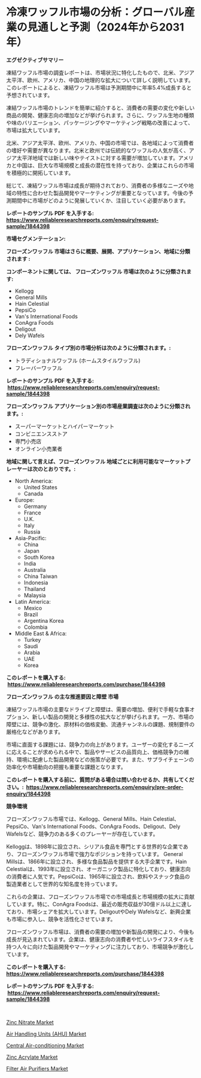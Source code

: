 <p><h1>冷凍ワッフル市場の分析：グローバル産業の見通しと予測（2024年から2031年）</h1></p><p><strong>エグゼクティブサマリー</strong></p>
<p><p>凍結ワッフル市場の調査レポートは、市場状況に特化したもので、北米、アジア太平洋、欧州、アメリカ、中国の地理的な拡大について詳しく説明しています。このレポートによると、凍結ワッフル市場は予測期間中に年率5.4%成長すると予想されています。</p><p>凍結ワッフル市場のトレンドを簡単に紹介すると、消費者の需要の変化や新しい商品の開発、健康志向の増加などが挙げられます。さらに、ワッフル生地の種類や味のバリエーション、パッケージングやマーケティング戦略の改善によって、市場は拡大しています。</p><p>北米、アジア太平洋、欧州、アメリカ、中国の市場では、各地域によって消費者の嗜好や需要が異なります。北米と欧州では伝統的なワッフルの人気が高く、アジア太平洋地域では新しい味やテイストに対する需要が増加しています。アメリカと中国は、巨大な市場規模と成長の潜在性を持っており、企業はこれらの市場を積極的に開拓しています。</p><p>総じて、凍結ワッフル市場は成長が期待されており、消費者の多様なニーズや地域の特性に合わせた製品開発やマーケティングが重要となっています。今後の予測期間中に市場がどのように発展していくか、注目していく必要があります。</p></p>
<p><strong>レポートのサンプル PDF を入手する: <a href="https://www.reliableresearchreports.com/enquiry/request-sample/1844398">https://www.reliableresearchreports.com/enquiry/request-sample/1844398</a></strong></p>
<p><strong>市場セグメンテーション:</strong></p>
<p><strong> フローズンワッフル 市場はさらに概要、展開、アプリケーション、地域に分類されます :</strong></p>
<p><strong>コンポーネントに関しては、 フローズンワッフル 市場は次のように分類されます: &nbsp;</strong></p>
<p><ul><li>Kellogg</li><li>General Mills</li><li>Hain Celestial</li><li>PepsiCo</li><li>Van's International Foods</li><li>ConAgra Foods</li><li>Deligout</li><li>Dely Wafels</li></ul></p>
<p><strong> フローズンワッフル タイプ別の市場分析は次のように分類されます。:</strong></p>
<p><ul><li>トラディショナルワッフル (ホームスタイルワッフル)</li><li>フレーバーワッフル</li></ul></p>
<p><strong>レポートのサンプル PDF を入手する: &nbsp;<a href="https://www.reliableresearchreports.com/enquiry/request-sample/1844398">https://www.reliableresearchreports.com/enquiry/request-sample/1844398</a></strong></p>
<p><strong> フローズンワッフル アプリケーション別の市場産業調査は次のように分類されます。:</strong></p>
<p><ul><li>スーパーマーケットとハイパーマーケット</li><li>コンビニエンスストア</li><li>専門小売店</li><li>オンライン小売業者</li></ul></p>
<p><strong>地域に関して言えば、フローズンワッフル 地域ごとに利用可能なマーケットプレーヤーは次のとおりです。:</strong></p>
<p><ul>
    <li>
        North America:
        <ul>
            <li>United States</li>
            <li>Canada</li>
        </ul>
    </li>
    <li>
        Europe:
        <ul>
            <li>Germany</li>
            <li>France</li>
            <li>U.K.</li>
            <li>Italy</li>
            <li>Russia</li>
        </ul>
    </li>
    <li>
        Asia-Pacific:
        <ul>
            <li>China</li>
            <li>Japan</li>
            <li>South Korea</li>
            <li>India</li>
            <li>Australia</li>
            <li>China Taiwan</li>
            <li>Indonesia</li>
            <li>Thailand</li>
            <li>Malaysia</li>
        </ul>
    </li>
    <li>
        Latin America:
        <ul>
            <li>Mexico</li>
            <li>Brazil</li>
            <li>Argentina Korea</li>
            <li>Colombia</li>
        </ul>
    </li>
    <li>
        Middle East & Africa:
        <ul>
            <li>Turkey</li>
            <li>Saudi</li>
            <li>Arabia</li>
            <li>UAE</li>
            <li>Korea</li>
        </ul>
    </li>
    </ul></p>
<p><strong>このレポートを購入する: &nbsp;<a href="https://www.reliableresearchreports.com/purchase/1844398">https://www.reliableresearchreports.com/purchase/1844398</a></strong></p>
<p><strong>フローズンワッフル の主な推進要因と障壁 市場</strong></p>
<p><p>凍結ワッフル市場の主要なドライブと障壁は、需要の増加、便利で手軽な食事オプション、新しい製品の開発と多様性の拡大などが挙げられます。一方、市場の障壁には、競争の激化、原材料の価格変動、流通チャンネルの課題、規制要件の厳格化などがあります。</p><p>市場に直面する課題には、競争力の向上があります。ユーザーの変化するニーズに応えることが求められる中で、製品やサービスの品質向上、価格競争力の維持、環境に配慮した製品開発などの施策が必要です。また、サプライチェーンの効率化や市場動向の把握も重要な課題となります。</p></p>
<p><strong>このレポートを購入する前に、質問がある場合は問い合わせるか、共有してください。:&nbsp; <a href="https://www.reliableresearchreports.com/enquiry/pre-order-enquiry/1844398">https://www.reliableresearchreports.com/enquiry/pre-order-enquiry/1844398</a></strong></p>
<p><strong>競争環境</strong></p>
<p><p>フローズンワッフル市場では、Kellogg、General Mills、Hain Celestial、PepsiCo、Van's International Foods、ConAgra Foods、Deligout、Dely Wafelsなど、競争力のある多くのプレーヤーが存在しています。</p><p>Kelloggは、1898年に設立され、シリアル食品を専門とする世界的な企業であり、フローズンワッフル市場で強力なポジションを持っています。 General Millsは、1866年に設立され、多様な食品製品を提供する大手企業です。Hain Celestialは、1993年に設立され、オーガニック製品に特化しており、健康志向の消費者に人気です。PepsiCoは、1965年に設立され、飲料やスナック食品の製造業者として世界的な知名度を持っています。</p><p>これらの企業は、フローズンワッフル市場での市場成長と市場規模の拡大に貢献しています。特に、ConAgra Foodsは、最近の販売収益が30億ドル以上に達しており、市場シェアを拡大しています。DeligoutやDely Wafelsなど、新興企業も市場に参入し、競争を活性化させています。</p><p>フローズンワッフル市場は、消費者の需要の増加や新製品の開発により、今後も成長が見込まれています。企業は、健康志向の消費者や忙しいライフスタイルを持つ人々に向けた製品開発やマーケティングに注力しており、市場競争が激化しています。</p></p>
<p><strong>このレポートを購入する: &nbsp; <a href="https://www.reliableresearchreports.com/purchase/1844398">https://www.reliableresearchreports.com/purchase/1844398</a></strong></p>
<p><strong>レポートのサンプル PDF を入手する: &nbsp;<a href="https://www.reliableresearchreports.com/enquiry/request-sample/1844398">https://www.reliableresearchreports.com/enquiry/request-sample/1844398</a></strong><strong></strong></p>
<p>&nbsp;</p>
<p><p><a href="https://view.publitas.com/reportprime-1/zinc-nitrate-market-size-market-trends-and-growth-outlook-forecasted-for-period-from-2024-to-2031/">Zinc Nitrate Market</a></p><p><a href="https://florentine-yuzu-f42.notion.site/Air-Handling-Units-AHU-Market-Size-and-Examines-its-Market-Scope-with-a-Primary-Focus-on-Growth--dd321a9b9107471daeb7a356c49acb9f">Air Handling Units (AHU) Market</a></p><p><a href="https://changeable-paste-463.notion.site/Global-Central-Air-conditioning-Market-by-Types-Applications-and-Major-Players-with-Regional-Grow-df36c2ff1d7f41e397fb896e0403ac32">Central Air-conditioning Market</a></p><p><a href="https://view.publitas.com/reportprime-1/zinc-acrylate-market-provides-detailed-segmentation-of-this-market-based-on-type-application-and-region-and-forecast-for-the-period-from-2024-2031/">Zinc Acrylate Market</a></p><p><a href="https://fuschia-pecorino-a6d.notion.site/Filter-Air-Purifiers-Market-Offer-Valuable-Insights-into-Market-Size-Market-Share-Market-Trends-a-852f2a7e760645d4859cf36e56934b51">Filter Air Purifiers Market</a></p></p>
